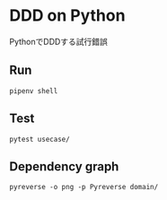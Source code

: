 # DDD on Python

PythonでDDDする試行錯誤


## Run

```
pipenv shell
```

## Test

```
pytest usecase/
```

## Dependency graph

```
pyreverse -o png -p Pyreverse domain/
```